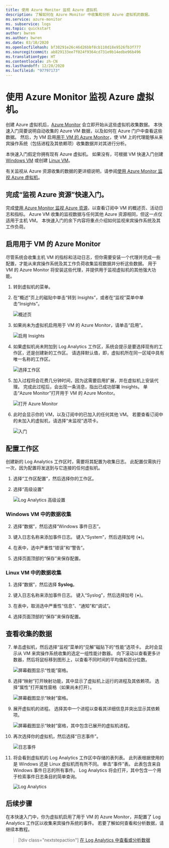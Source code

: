 ```yaml
---
title: 使用 Azure Monitor 监视 Azure 虚拟机
description: 了解如何在 Azure Monitor 中收集和分析 Azure 虚拟机的数据。
ms.service: azure-monitor
ms. subservice: logs
ms.topic: quickstart
author: bwren
ms.author: bwren
ms.date: 03/10/2020
ms.openlocfilehash: bf38291e26c46d26bbf8cb110d18e9526fb3f777
ms.sourcegitcommit: ab829133ee7f024f9364cd731e9b14edbe96b496
ms.translationtype: HT
ms.contentlocale: zh-CN
ms.lasthandoff: 12/28/2020
ms.locfileid: "97797173"
---
```

# <a name="quickstart-monitor-an-azure-virtual-machine-with-azure-monitor"></a>使用 Azure Monitor 监视 Azure 虚拟机。
创建 Azure 虚拟机后，[Azure Monitor](../overview.md) 会立即开始从这些虚拟机收集数据。 本快速入门简要说明自动收集的 Azure VM 数据，以及如何在 Azure 门户中查看这些数据。 然后，为 VM 启用[用于 VM 的 Azure Monitor](../insights/vminsights-overview.md)，使 VM 上的代理能够从来宾操作系统（包括进程及其依赖项）收集数据并对其进行分析。

本快速入门假定你拥有现有 Azure 虚拟机。 如果没有，可根据 VM 快速入门创建 [Windows VM](../../virtual-machines/windows/quick-create-portal.md) 或创建 [Linux VM](../../virtual-machines/linux/quick-create-cli.md)。

有关监视从 Azure 资源收集的数据的更详细说明，请参阅[使用 Azure Monitor 监视 Azure 虚拟机](../insights/monitor-vm-azure.md)。


## <a name="complete-the-monitor-an-azure-resource-quickstart"></a>完成“监视 Azure 资源”快速入门。
完成[使用 Azure Monitor 监视 Azure 资源](quick-monitor-azure-resource.md)，以查看订阅中 VM 的概述页、活动日志和指标。 Azure VM 收集的监视数据与任何其他 Azure 资源相同，但这一点仅适用于主机 VM。 本快速入门的余下内容将重点介绍如何监视来宾操作系统及其工作负荷。


## <a name="enable-azure-monitor-for-vms"></a>启用用于 VM 的 Azure Monitor
尽管系统会收集主机 VM 的指标和活动日志，但你需要安装一个代理并完成一些配置，才能从来宾操作系统及其工作负荷收集监视数据并分析这些数据。 用于 VM 的 Azure Monitor 将安装这些代理，并提供用于监视虚拟机的其他强大功能。

1. 转到虚拟机的菜单。
2. 在“概述”页上的磁贴中单击“转到 Insights”，或者在“监视”菜单中单击“Insights”。

    ![概述页](media/quick-monitor-azure-vm/overview-insights.png)

3. 如果尚未为虚拟机启用用于 VM 的 Azure Monitor，请单击“启用”。 

    ![启用 Insights](media/quick-monitor-azure-vm/enable-insights.png)

4. 如果虚拟机尚未附加到 Log Analytics 工作区，系统会提示是要选择现有的工作区，还是创建新的工作区。 请选择默认值，即，虚拟机所在同一区域中具有唯一名称的工作区。

    ![选择工作区](media/quick-monitor-azure-vm/select-workspace.png)

5. 加入过程将会花费几分钟时间，因为这需要启用扩展，并在虚拟机上安装代理。 完成此过程后，会出现一条消息，指出已成功部署 Insights。 单击“Azure Monitor”打开用于 VM 的 Azure Monitor。

    ![打开 Azure Monitor](media/quick-monitor-azure-vm/azure-monitor.png)

6. 此时会显示你的 VM，以及订阅中的已加入的任何其他 VM。 若要查看订阅中的未加入的虚拟机，请选择“未监视”选项卡。

    ![入门](media/quick-monitor-azure-vm/get-started.png)


## <a name="configure-workspace"></a>配置工作区
创建新的 Log Analytics 工作区时，需要将其配置为收集日志。 此配置仅需执行一次，因为配置将发送到与它连接的任何虚拟机。

1. 选择“工作区配置”，然后选择你的工作区。

2. 选择“高级设置”

    ![Log Analytics 高级设置](media/quick-collect-azurevm/log-analytics-advanced-settings-azure-portal.png)

### <a name="data-collection-from-windows-vm"></a>Windows VM 中的数据收集


2. 选择“数据”，然后选择“Windows 事件日志”。

3. 键入日志名称来添加事件日志。  键入“System”，然后选择加号 (**+**)。

4. 在表中，选中严重性“错误”和“警告”。

5. 选择页面顶部的“保存”来保存配置。

### <a name="data-collection-from-linux-vm"></a>Linux VM 中的数据收集

1. 选择“数据”，然后选择 **Syslog**。

2. 键入日志名称来添加事件日志。  键入“Syslog”，然后选择加号 (**+**)。  

3. 在表中，取消选中严重性“信息”、“通知”和“调试”。 

4. 选择页面顶部的“保存”来保存配置。

## <a name="view-data-collected"></a>查看收集的数据

7. 单击虚拟机，然后选择“监视”菜单的“见解”磁贴下的“性能”选项卡。 此时会显示从 VM 来宾操作系统收集的选定一组性能计数器。 向下滚动以查看更多计数器，然后将鼠标移到图形上，以查看不同时间的平均值和百分位数。

    ![屏幕截图显示“性能”窗格。](media/quick-monitor-azure-vm/performance.png)

9. 选择“映射”打开映射功能，其中显示了虚拟机上运行的进程及其依赖项。 选择“属性”打开属性窗格（如果尚未打开）。

    ![屏幕截图显示“映射”窗格。](media/quick-monitor-azure-vm/map.png)

11. 展开虚拟机的进程。 选择其中一个进程以查看其详细信息并突出显示其依赖项。

    ![屏幕截图显示“映射”窗格，其中包含已展开的虚拟机进程。](media/quick-monitor-azure-vm/processes.png)

12. 再次选择你的虚拟机，然后选择“日志事件”。 

    ![日志事件](media/quick-monitor-azure-vm/log-events.png)

13. 将会看到虚拟机的 Log Analytics 工作区中存储的表列表。 此列表根据使用的是 Windows 还是 Linux 虚拟机而有所不同。 单击“事件”表。 此表包含来自 Windows 事件日志的所有事件。 Log Analytics 将会打开，其中包含一个用于检索事件日志条目的简单查询。

    ![Log Analytics](media/quick-monitor-azure-vm/log-analytics.png)

## <a name="next-steps"></a>后续步骤
在本快速入门中，你为虚拟机启用了用于 VM 的 Azure Monitor，并配置了 Log Analytics 工作区以收集来宾操作系统的事件。 若要了解如何查看和分析数据，请继续本教程。

> [!div class="nextstepaction"]
> [在 Log Analytics 中查看或分析数据](../log-query/log-analytics-tutorial.md)